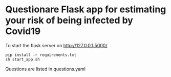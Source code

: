 # Questionare Flask app for estimating your risk of being infected by Covid19

To start the flask server on http://127.0.0.1:5000/

```
pip install -r requirements.txt
sh start_app.sh
```

Questions are listed in questions.yaml

